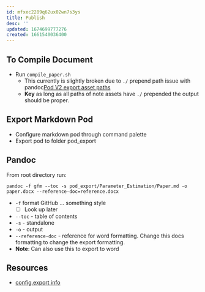```yaml
---
id: mfxec2289q62ux02wn7s3ys
title: Publish
desc: ''
updated: 1674699777276
created: 1661540036400
---
```


## To Compile Document

- Run `compile_paper.sh`
  - This currently is slightly broken  due to `./` prepend path issue with pandoc[Pod V2 export asset paths](https://github.com/dendronhq/dendron/issues/3460)
  - **Key** as long as all paths of note assets have `./` prepended the output should be proper.

## Export Markdown Pod

- Configure markdown pod through command palette
- Export pod to folder pod_export

## Pandoc

From root directory run:

```{bash}
pandoc -f gfm --toc -s pod_export/Parameter_Estimation/Paper.md -o paper.docx --reference-doc=reference.docx
```

- `-f` format GitHub ... something style
  - [ ] Look up later
- `--toc` - table of contents
- `-s` - standalone
- `-o` - output
- `--reference-doc` - reference for word formatting. Change this docs formatting to change the export formatting.
- **Note**: Can also use this to export to word

## Resources

- [config.export info](https://wiki.dendron.so/notes/Un0n1ql7LfvMtmA9JEi4n/)
